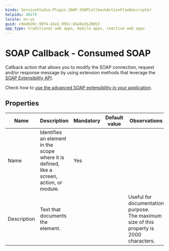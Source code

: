 ```yaml
---
kinds: ServiceStudio.Plugin.SOAP.SOAPCallbackActionFlowDescriptor
helpids: 30174
locale: en-us
guid: c0e4920c-99f4-41e1-995c-85a9ed120053
app_type: traditional web apps, mobile apps, reactive web apps
---
```


# SOAP Callback - Consumed SOAP

Callback action that allows you to modify the SOAP connection, request and/or response message by using extension methods that leverage the [SOAP Extensibility API](<../../apis/soap-extensibility-api.md>).

Check how to [use the advanced SOAP extensibility in your application](<../../../extensibility-and-integration/soap/consume/advanced-extensibility.md>).

## Properties

<table markdown="1">
<thead>
<tr>
<th>Name</th>
<th>Description</th>
<th>Mandatory</th>
<th>Default value</th>
<th>Observations</th>
</tr>
</thead>
<tbody>
<tr>
<td title="Name">Name</td>
<td>Identifies an element in the scope where it is defined, like a screen, action, or module.</td>
<td>Yes</td>
<td></td>
<td></td>
</tr>
<tr>
<td title="Description">Description</td>
<td>Text that documents the element.</td>
<td></td>
<td></td>
<td>Useful for documentation purpose.<br/>The maximum size of this property is 2000 characters.</td>
</tr>
</tbody>
</table>

